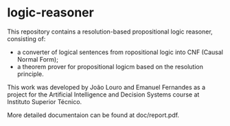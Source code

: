 # logic-reasoner

This repository contains a resolution-based propositional logic reasoner, consisting of:
+ a converter of logical sentences from ropositional logic into CNF (Causal Normal Form);
+ a theorem prover for propositional logicm based on the resolution principle.

This work was developed by João Louro and Emanuel Fernandes as a project for the Artificial Intelligence and Decision Systems course at Instituto Superior Técnico. 

More detailed documentaion can be found at doc/report.pdf.
